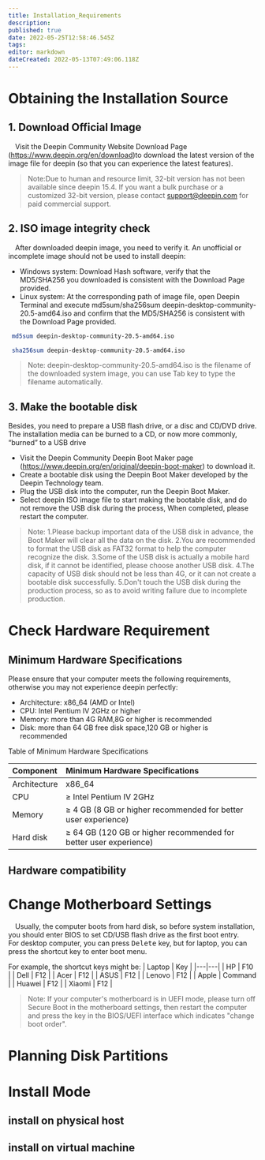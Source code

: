 ```yaml
---
title: Installation_Requirements
description: 
published: true
date: 2022-05-25T12:58:46.545Z
tags: 
editor: markdown
dateCreated: 2022-05-13T07:49:06.118Z
---
```


# Obtaining the Installation Source
## 1. Download Official Image
&emsp;Visit the Deepin Community Website Download Page (https://www.deepin.org/en/download)to download the latest version of the image file for deepin (so that you can experience the latest features).

> Note:Due to human and resource limit, 32-bit version has not been available since deepin 15.4. If you want a bulk purchase or a customized 32-bit version, please contact support@deepin.com for paid commercial support.

## 2. ISO image integrity check
&emsp;After downloaded deepin image, you need to verify it. An unofficial or incomplete image should not be used to install deepin:  
- Windows system: Download Hash software, verify that the MD5/SHA256 you downloaded is consistent with the Download Page provided. 
- Linux system: At the corresponding path of image file, open Deepin Terminal and execute md5sum/sha256sum deepin-desktop-community-20.5-amd64.iso and confirm that the MD5/SHA256 is consistent with the Download Page provided.

```bash
 md5sum deepin-desktop-community-20.5-amd64.iso
```
```bash
 sha256sum deepin-desktop-community-20.5-amd64.iso
```

> Note: deepin-desktop-community-20.5-amd64.iso is the filename of the downloaded system image, you can use Tab key to type the filename automatically.

## 3. Make the bootable disk

Besides, you need to prepare a USB flash drive, or a disc and CD/DVD drive.
The installation media can be burned to a CD, or now more commonly, “burned” to a USB drive
- Visit the Deepin Community Deepin Boot Maker page (https://www.deepin.org/en/original/deepin-boot-maker) to download it.
- Create a bootable disk using the Deepin Boot Maker developed by the Deepin Technology team. 
- Plug the USB disk into the computer, run the Deepin Boot Maker. 
- Select deepin ISO image file to start making the bootable disk, and do not remove the USB disk during the process, When completed, please restart the computer.

> Note:
1.Please backup important data of the USB disk in advance, the Boot Maker will clear all the data on the disk.
2.You are recommended to format the USB disk as FAT32 format to help the computer recognize the disk.
3.Some of the USB disk is actually a mobile hard disk, if it cannot be identified, please choose another USB disk.
4.The capacity of USB disk should not be less than 4G, or it can not create a bootable disk successfully.
5.Don't touch the USB disk during the production process, so as to avoid writing failure due to incomplete production.

# Check Hardware Requirement
## Minimum Hardware Specifications

Please ensure that your computer meets the following requirements, otherwise you may not experience deepin perfectly:

- Architecture: x86_64 (AMD or Intel)
- CPU: Intel Pentium IV 2GHz or higher
- Memory: more than 4G RAM,8G or higher is recommended
- Disk: more than 64 GB free disk space,120 GB or higher is recommended 

Table of Minimum Hardware Specifications

| **Component** |                 **Minimum Hardware Specifications**              |
| :------------ | :-------------------------------------------------------------- |
| Architecture  | x86_64                                                      |
| CPU           | ≥ Intel Pentium IV 2GHz                                     |
| Memory        | ≥ 4 GB (8 GB or higher recommended for better user experience)   |
| Hard disk     | ≥ 64 GB (120 GB or higher recommended for better user experience)|

## Hardware compatibility

# Change Motherboard Settings

&emsp;Usually, the computer boots from hard disk, so before system installation, you should enter BIOS to set CD/USB flash drive as the first boot entry.
&emsp;For desktop computer, you can press <kbd>Delete</kbd> key, but for laptop, you can press the shortcut key to enter boot menu.

For example, the shortcut keys might be: 
| Laptop | Key |
|---|---|
| HP | F10 | 
| Dell | F12 |
| Acer | F12 |
| ASUS | F12 |
| Lenovo | F12 |
| Apple | Command |
| Huawei | F12 |
| Xiaomi | F12 |

> Note: If your computer's motherboard is in UEFI mode, please turn off Secure Boot in the motherboard settings, then restart the computer and press the key in the BIOS/UEFI interface which indicates "change boot order". 

# Planning Disk Partitions
# Install Mode
## install on physical host
## install on virtual machine

